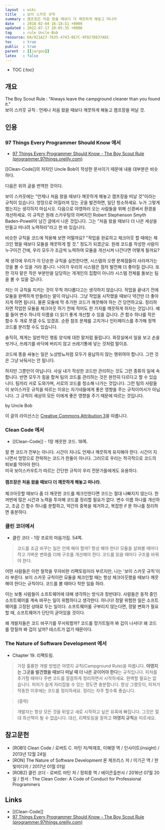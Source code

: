 ```yaml
---
layout  : wiki
title   : 보이 스카웃 규칙
summary : 캠프장은 처음 왔을 때보다 더 깨끗하게 해놓고 떠나라
date    : 2018-02-04 16:18:51 +0900
updated : 2022-07-17 20:05:35 +0900
tag     : rule Uncle-Bob
resource: DA/921A27-7835-4743-8E7C-9FD27D837AEE
toc     : true
public  : true
parent  : [[jargon]]
latex   : false
---
```

* TOC
{:toc}

## 개요

>
The Boy Scout Rule : "Always leave the campground cleaner than you found it."  
보이 스카웃 규칙 : 언제나 처음 왔을 때보다 깨끗하게 해놓고 캠프장을 떠날 것.

## 인용

### 97 Things Every Programmer Should Know 에서

* [97 Things Every Programmer Should Know - The Boy Scout Rule (programmer.97things.oreilly.com)]( https://www.oreilly.com/library/view/97-things-every/9780596809515/ch08.html )

[[Clean-Code]]의 저자인 Uncle Bob이 작성한 문서이기 때문에 내용 대부분은 비슷하다.

다음은 위의 글을 번역한 것이다.

>
보이 스카웃에는 "언제나 처음 왔을 때보다 깨끗하게 해놓고 캠프장을 떠날 것"이라는 규칙이 있습니다.
엉망으로 어질러져 있는 곳을 발견하면, 일단 청소하세요.
누가 그렇게 했는지는 생각하지 마십시오.
다음으로 야영하러 오는 사람들을 위해 신경써서 환경을 개선하세요.
이 규칙은 원래 스카우팅의 아버지인 Robert Stephenson Smyth Baden-Powell이 남긴 글에서 나온 것입니다.
그는 "처음 왔을 때보다 더 나은 세상을 만들고 떠나려 노력하라"라고 한 바 있습니다.
>
비슷한 규칙을 코드에 적용해 보면 어떨까요?
"작업을 완료하고 체크아웃 할 때에는 체크인 했을 때보다 모듈을 깨끗하게 할 것." 정도가 되겠군요.
원래 코드를 작성한 사람이 누구이건 간에, 우리 모두가 조금씩 노력하여 모듈을 개선시켜 나간다면 어떻게 될까요?
>
제 생각에 우리가 이 단순한 규칙을 실천한다면, 시스템의 오랜 문제점들이 사라져가는 것을 볼 수 있을 거라 봅니다.
나아가 우리의 시스템은 점차 발전해 더 좋아질 겁니다.
또한 각자 맡은 작은 부분만을 담당하는 개개인의 집합이 아니라 시스템 전체를 돌보는 팀을 볼 수 있을 겁니다.
>
저는 이 규칙을 지키는 것이 무척 까다롭다고는 생각하지 않습니다.
작업을 끝내기 전에 모듈을 완벽하게 만들라는 말이 아닙니다.
그냥 작업을 시작했을 때보다 약간만 더 좋아지게 하면 됩니다.
물론 모듈에 막 추가한 코드가 깨끗해야 하는 건 당연하고요.
정리하자면 작업한 모듈을 체크아웃 하기 전에 적어도 한 가지를 깨끗하게 하자는 것입니다.
예를 들어 변수 하나의 이름을 더 읽기 좋게 개선할 수 있을 겁니다.
큰 함수 하나를 작은 함수 두 개로 쪼갤 수도 있겠죠.
순환 참조 문제를 고치거나 인터페이스를 추가해 정책 코드를 분리할 수도 있습니다.
>
솔직히, 제게는 일반적인 행동 양식에 대한 말처럼 들립니다.
화장실에서 일을 보고 손을 씻거나, 쓰레기를 바닥에 버리지 않고 쓰레기통에 넣는 것처럼 말이죠.
>
코드에 똥을 싸놓는 일은 노상방뇨처럼 모두가 용납하지 않는 행위여야 합니다.
그런 것은 그냥 놔둬서는 안 됩니다.
>
하지만 그뿐만이 아닙니다. 사실 내가 작성한 코드만 관리하는 것도 그런 종류의 일에 속합니다.
반면 모두가 힘을 합쳐 팀의 코드를 관리하는 것은 완전히 다르다고 할 수 있습니다.
팀끼리 서로 도와가며, 서로의 코드를 청소해 나가는 것입니다.
그런 팀의 사람들이 보이스카웃 규칙을 따르는 이유는 자기네들에게 좋은 영향을 주는 규칙이어서가 아닙니다.
그 규칙이 세상의 모든 이에게 좋은 영향을 주기 때문에 따르는 것입니다.
>
by Uncle Bob
>
이 글의 라이선스는 [Creative Commons Attribution 3](https://creativecommons.org/licenses/by/3.0/us/ )을 따릅니다.

### Clean Code 에서

* [[Clean-Code]] - 1장 깨끗한 코드. 18쪽.

>
잘 짠 코드가 전부는 아니다.
시간이 지나도 언제나 깨끗하게 유지해야 한다.
시간이 지나면서 엉망으로 전락하는 코드가 한둘이 아니다.
그러므로 우리는 적극적으로 코드의 퇴보를 막아야 한다.  
미국 보이스카우트가 따르는 간단한 규칙이 우리 전문가들에게도 유용하다.
<br />
<br />
**캠프장은 처음 왔을 때보다 더 깨끗하게 해놓고 떠나라.**
<br />
<br />
체크아웃할 때보다 좀 더 깨끗한 코드를 체크인한다면 코드는 절대 나빠지지 않는다.
한꺼번에 많은 시간과 노력을 투자해 코드를 정리할 필요가 없다.
변수 이름 하나를 개선하고, 조금 긴 함수 하나를 분할하고, 약간의 중복을 제거하고, 복잡한 if 문 하나를 정리하면 충분하다.

### 클린 코더에서

* 클린 코더 - 1장 프로의 마음가짐. 54쪽.

> 코드를 조금 바꾸는 일은 언제 해야 할까? 항상 해야 한다!
모듈을 살펴볼 때마다 작고 가벼운 변화를 더해 구조를 개선해야 한다.
코드를 읽을 때마다 구조를 바꿔야 한다.
>
어떤 사람들은 이런 철학을 무자비한 리팩토링이라 부르지만,
나는 '보이 스카웃 규칙'이라 부른다.
보이 스카웃 규칙이란 모듈을 체크인할 때는 항상 체크아웃했을 때보다 깨끗해야 한다는 규칙이다.
코드를 볼 때마다 착한 일을 하라.
>
이는 보통 사람들이 소프트웨어에 대해 생각하는 방식과 정반대다.
사람들은 동작 중인 소프트웨어를 계속 바꾸는 일이 위험하다고 생각한다.
아니다! 정말 위험한 일은 소프트웨어를 고정된 상태로 두는 일이다.
소프트웨어를 구부리지 않는다면, 정말 변화가 필요할 때, 소프트웨어가 단단히 굳어있을 것이다.
>
왜 개발자들은 코드 바꾸기를 무서워할까? 코드를 망가트릴까 봐 겁이 나서다!
왜 코드를 망칠까 봐 겁이 날까? 테스트가 없기 때문이다.

### The Nature of Software Development 에서

* Chapter 19. 리팩토링.

> 가장 훌륭한 개발 방법은 야영지 규칙(Campground Rule)을 따릅니다.
**야영지는 그곳을 발견했을 때보다 떠날 때 더 나은 곳이어야 한다**는 규칙입니다.
피처를 추가할 때마다 주변 코드를 깔끔하게 정리하면서 시작하세요.
완벽할 필요는 없습니다.
피처가 쉽게 자리잡을 수 있는 정도면 충분합니다.
항상 그랬듯이, 피처가 작동한 이후에는 코드를 정리하세요.
정리는 자주 할수록 좋습니다.

> (중략)

> 개발자는 항상 모든 것을 뒤엎고 새로 시작하고 싶은 유혹에 빠집니다.
그것은 절대 최선책이 될 수 없습니다.
대신, 리팩토링을 잘하고 **야영지 규칙**을 따르세요.

## 참고문헌
- [ROB1] Clean Code / 로버트 C. 마틴 저/박재호, 이해영 역 / 인사이트(insight) / 2013년 12월 24일
- [RON] The Nature of Software Development 론 제프리스 저 / 이기곤 역 / 한빛미디어 / 2017년 01월 01일
- [ROB2] 클린 코더 - 로버트 마틴 저 / 정희종 역 / 에이콘출판사 / 2016년 07월 20일 / 원서 : The Clean Coder: A Code of Conduct for Professional Programmers

## Links

* [[Clean-Code]]
* [97 Things Every Programmer Should Know - The Boy Scout Rule (programmer.97things.oreilly.com)]( https://www.oreilly.com/library/view/97-things-every/9780596809515/ch08.html )


